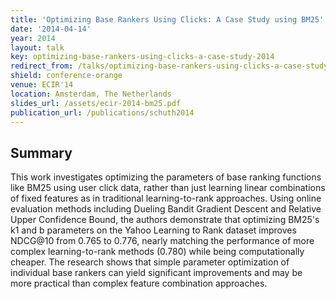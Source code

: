 ```yaml
---
title: 'Optimizing Base Rankers Using Clicks: A Case Study using BM25'
date: '2014-04-14'
year: 2014
layout: talk
key: optimizing-base-rankers-using-clicks-a-case-study-2014
redirect_from: /talks/optimizing-base-rankers-using-clicks-a-case-study--2014.html
shield: conference-orange
venue: ECIR'14
location: Amsterdam, The Netherlands
slides_url: /assets/ecir-2014-bm25.pdf
publication_url: /publications/schuth2014
---
```


## Summary

This work investigates optimizing the parameters of base ranking functions like BM25 using user click data, rather than just learning linear combinations of fixed features as in traditional learning-to-rank approaches. Using online evaluation methods including Dueling Bandit Gradient Descent and Relative Upper Confidence Bound, the authors demonstrate that optimizing BM25's k1 and b parameters on the Yahoo Learning to Rank dataset improves NDCG@10 from 0.765 to 0.776, nearly matching the performance of more complex learning-to-rank methods (0.780) while being computationally cheaper. The research shows that simple parameter optimization of individual base rankers can yield significant improvements and may be more practical than complex feature combination approaches.
